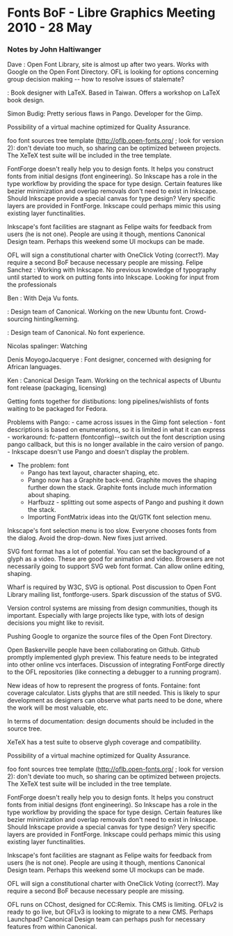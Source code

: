 
# Fonts BoF - Libre Graphics Meeting 2010 - 28 May #
### Notes by John Haltiwanger ###

Dave : Open Font Library, site is almost up after two years. Works with Google on the Open Font Directory. OFL is looking for options concerning group decision making -- how to resolve issues of stalemate?

 : Book designer with LaTeX. Based in Taiwan. Offers a workshop on LaTeX book design.

Simon Budig: Pretty serious flaws in Pango. Developer for the Gimp. 
       

Possibility of a virtual machine optimized for Quality Assurance. 

foo font sources tree template (http://oflb.open-fonts.org/ ; look for version 2): don't deviate too much, so sharing can be optimized between projects. The XeTeX test suite will be included in the tree template.

FontForge doesn't really help you to design fonts. It helps you construct fonts from initial designs (font engineering). So Inkscape has a role in the type workflow by providing the space for type design. Certain features like bezier minimization and overlap removals don't need to exist in Inkscape. Should Inkscape provide a special canvas for type design? Very specific layers are provided in FontForge. Inkscape could perhaps mimic this using existing layer functinalities.

Inkscape's font facilities are stagnant as Felipe waits for feedback from users (he is not one). People are using it though, mentions Canonical Design team. Perhaps this weekend some UI mockups can be made.                                   

OFL will sign a constitutional charter with OneClick Voting (correct?). May require a second BoF because necessary people are missing.
Felipe Sanchez : Working with Inkscape. No previous knowledge of typography until started to work on putting fonts into Inkscape. Looking for input from the professionals 

Ben : With Deja Vu fonts.

 : Design team of Canonical. Working on the new Ubuntu font. Crowd-sourcing hinting/kerning.

 : Design team of Canonical. No font experience.

Nicolas spalinger: Watching 

Denis MoyogoJacquerye : Font designer, concerned with designing for African languages.

Ken : Canonical Design Team. Working on the technical aspects of Ubuntu font release (packaging, licensing)


Getting fonts together for distibutions: long pipelines/wishlists of fonts waiting to be packaged for Fedora.


Problems with Pango:
	- came across issues in the Gimp font selection
	- font descriptions is based on enumerations, so it is limited in what it can express
	- workaround: fc-pattern (fontconfig)--switch out the font description using pango callback, but this is no longer available in the cairo version of pango.
	- Inkscape doesn't use Pango and doesn't display the problem.
  - The problem: font
	- Pango has text layout, character shaping, etc.
	- Pango now has a Graphite back-end. Graphite moves the shaping further down the stack. Graphite fonts include much information about shaping. 
	- Harfbuzz - splitting out some aspects of Pango and pushing it down the stack.
	- Importing FontMatrix ideas into the Qt/GTK font selection menu.

Inkscape's font selection menu is too slow. Everyone chooses fonts from the dialog. Avoid the drop-down. New fixes just arrived.

SVG font format has a lot of potential. You can set the background of a glyph as a video. These are good for animation and video. Browsers are not necessarily going to support SVG web font format. Can allow online editing, shaping. 

Wharf is required by W3C, SVG is optional. Post discussion to Open Font Library mailing list, fontforge-users. Spark discussion of the status of SVG.

Version control systems are missing from design communities, though its important. Especially with large projects like type, with lots of design decisions you might like to revisit.

Pushing Google to organize the source files of the Open Font Directory. 

Open Baskerville people have been collaborating on Github. Github promptly implemented glyph preview. This feature needs to be integrated into other online vcs interfaces. Discussion of integrating FontForge directly to the OFL repositories (like connecting a debugger to a running program).

New ideas of how to represent the progress of fonts. Fontaine: font coverage calculator. Lists glyphs that are still needed. This is likely to spur development as designers can observe what parts need to be done, where the work will be most valuable, etc.

In terms of documentation: design documents should be included in the source tree.

XeTeX has a test suite to observe glyph coverage and compatibility. 

Possibility of a virtual machine optimized for Quality Assurance. 

foo font sources tree template (http://oflb.open-fonts.org/ ; look for version 2): don't deviate too much, so sharing can be optimized between projects. The XeTeX test suite will be included in the tree template.

FontForge doesn't really help you to design fonts. It helps you construct fonts from initial designs (font engineering). So Inkscape has a role in the type workflow by providing the space for type design. Certain features like bezier minimization and overlap removals don't need to exist in Inkscape. Should Inkscape provide a special canvas for type design? Very specific layers are provided in FontForge. Inkscape could perhaps mimic this using existing layer functinalities.

Inkscape's font facilities are stagnant as Felipe waits for feedback from users (he is not one). People are using it though, mentions Canonical Design team. Perhaps this weekend some UI mockups can be made.                                   

OFL will sign a constitutional charter with OneClick Voting (correct?). May require a second BoF because necessary people are missing.

OFL runs on CChost, designed for CC:Remix. This CMS is limiting. OFLv2 is ready to go live, but OFLv3 is looking to migrate to a new CMS. Perhaps Launchpad? Canonical Design team can perhaps push for necessary features from within Canonical.

